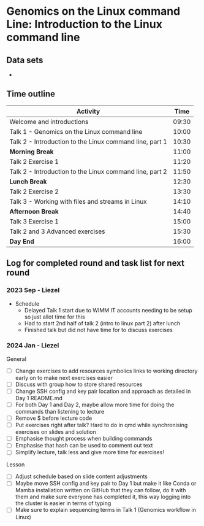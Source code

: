 # Genomics on the Linux command Line: Introduction to the Linux command line

<!--
This title should match exactly the link in the main README.
-->

## Data sets

<!--
Ideally, links to data sets that participants must download.
Even better, we add a page to this repository, that lists all data sets used; and this section links to some of those data sets.
Realistically, a list describing data sets that we will make them download on the day.
-->

- [](<link or path>)

## Time outline

<!--
Breakdown of time segments for lecture and exercises addressing the objectives listed above.
These are example times; adapt time, and insert/remove rows as needed.
Requirements:
- The day starts at 9:30
- There is a 10+ min break in the morning
- There is a 1+ h lunch break
- There is a 10+ min break in the afternoon
- The day ends at 16:00
-->

| Activity                                                      |  Time |
|---------------------------------------------------------------|-------|
| Welcome and introductions                                     | 09:30 |
| Talk 1 - Genomics on the Linux command line                   | 10:00 |
| Talk 2 - Introduction to the Linux command line, part 1       | 10:30 |
| **Morning Break**                                             | 11:00 |
| Talk 2 Exercise 1                                             | 11:20 |
| Talk 2 - Introduction to the Linux command line, part 2       | 11:50 |
| **Lunch Break**                                               | 12:30 |
| Talk 2 Exercise 2                                             | 13:30 |
| Talk 3 - Working with files and streams in Linux              | 14:10 |
| **Afternoon Break**                                           | 14:40 |
| Talk 3 Exercise 1                                             | 15:00 |
| Talk 2 and 3 Advanced exercises                               | 15:30 |
| **Day End**                                                   | 16:00 |

## Log for completed round and task list for next round

### 2023 Sep - Liezel

- Schedule 
  + Delayed Talk 1 start due to WIMM IT accounts needing to be setup so just allot time for this
  + Had to start 2nd half of talk 2 (intro to linux part 2) after lunch
  + Finished talk but did not have time for to discuss exercises
   
### 2024 Jan - Liezel

General
- [ ] Change exercises to add resources symbolics links to working directory early on to make next exercises easier
- [ ] Discuss with group how to store shared resources
- [ ] Change SSH config and key pair location and approach as detailed in Day 1 README.md
- [ ] For both Day 1 and Day 2, maybe allow more time for doing the commands than listening to lecture
- [ ] Remove $ before lecture code
- [ ] Put exercises right after talk? Hard to do in qmd while synchronising exercises on slides and solution
- [ ] Emphasise thought process when building commands
- [ ] Emphasise that hash can be used to comment out text
- [ ] Simplify lecture, talk less and give more time for exercises!

Lesson
- [ ] Adjust schedule based on slide content adjustments
- [ ] Maybe move SSH config and key pair to Day 1 but make it like Conda or Mamba installation written on GitHub that they can follow, do it with them and make sure everyone has completed it, this way logging into the cluster is easier in terms of typing
- [ ] Make sure to explain sequencing terms in Talk 1 (Genomics workflow in Linux)